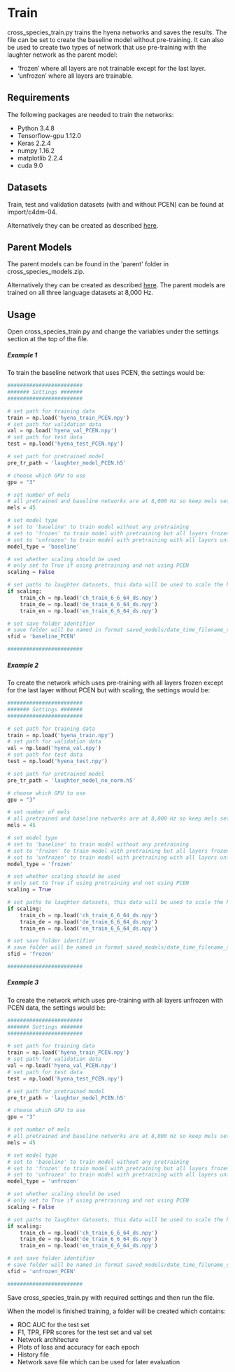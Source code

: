 # Train
cross_species_train.py trains the hyena networks and saves the results. The file can be set to create the baseline model without pre-training.
It can also be used to create two types of network that use pre-training with the laughter network as the parent model:
* ‘frozen’ where all layers are not trainable except for the last layer.
* ‘unfrozen’ where all layers are trainable.

## Requirements
The following packages are needed to train the networks:
* Python 3.4.8
* Tensorflow-gpu 1.12.0
* Keras 2.2.4
* numpy 1.16.2
* matplotlib 2.2.4
* cuda 9.0

## Datasets
Train, test and validation datasets (with and without PCEN) can be found at import/c4dm-04.

Alternatively they can be created as described [here](/preprocessing).

## Parent Models
The parent models can be found in the 'parent' folder in cross_species_models.zip.

Alternatively they can be created as described [here](https://github.com/Jack-0-0/Laughter-Detection/tree/master/train). The parent models are trained on all three language datasets at 8,000 Hz.

## Usage
Open cross_species_train.py and change the variables under the settings section at the top of the file. 

##### Example 1
To train the baseline network that uses PCEN, the settings would be:

```python
########################
####### Settings ####### 
########################

# set path for training data
train = np.load('hyena_train_PCEN.npy')
# set path for validation data
val = np.load('hyena_val_PCEN.npy')
# set path for test data
test = np.load('hyena_test_PCEN.npy')

# set path for pretrained model
pre_tr_path = 'laughter_model_PCEN.h5'

# choose which GPU to use
gpu = "3"

# set number of mels
# all pretrained and baseline networks are at 8,000 Hz so keep mels set to 45
mels = 45

# set model type
# set to 'baseline' to train model without any pretraining
# set to 'frozen' to train model with pretraining but all layers frozen except last layer
# set to 'unfrozen' to train model with pretraining with all layers unfrozen
model_type = 'baseline'

# set whether scaling should be used
# only set to True if using pretraining and not using PCEN
scaling = False

# set paths to laughter datasets, this data will be used to scale the hyena data if necessary
if scaling:
	train_ch = np.load('ch_train_6_6_64_ds.npy')
	train_de = np.load('de_train_6_6_64_ds.npy')
	train_en = np.load('en_train_6_6_64_ds.npy')

# set save folder identifier
# save folder will be named in format saved_models/date_time_filename_sfid 
sfid = 'baseline_PCEN' 

########################
```
##### Example 2
To create the network which uses pre-training with all layers frozen except for the last layer without PCEN but with scaling, the settings would be:

```python
########################
####### Settings ####### 
########################

# set path for training data
train = np.load('hyena_train.npy')
# set path for validation data
val = np.load('hyena_val.npy')
# set path for test data
test = np.load('hyena_test.npy')

# set path for pretrained model
pre_tr_path = 'laughter_model_no_norm.h5'

# choose which GPU to use
gpu = "3"

# set number of mels
# all pretrained and baseline networks are at 8,000 Hz so keep mels set to 45
mels = 45

# set model type
# set to 'baseline' to train model without any pretraining
# set to 'frozen' to train model with pretraining but all layers frozen except last layer
# set to 'unfrozen' to train model with pretraining with all layers unfrozen
model_type = 'frozen'

# set whether scaling should be used
# only set to True if using pretraining and not using PCEN
scaling = True

# set paths to laughter datasets, this data will be used to scale the hyena data if necessary
if scaling:
	train_ch = np.load('ch_train_6_6_64_ds.npy')
	train_de = np.load('de_train_6_6_64_ds.npy')
	train_en = np.load('en_train_6_6_64_ds.npy')

# set save folder identifier
# save folder will be named in format saved_models/date_time_filename_sfid 
sfid = 'frozen' 

########################
```
##### Example 3
To create the network which uses pre-training with all layers unfrozen with PCEN data, the settings would be:

```python
########################
####### Settings ####### 
########################

# set path for training data
train = np.load('hyena_train_PCEN.npy')
# set path for validation data
val = np.load('hyena_val_PCEN.npy')
# set path for test data
test = np.load('hyena_test_PCEN.npy')

# set path for pretrained model
pre_tr_path = 'laughter_model_PCEN.h5'

# choose which GPU to use
gpu = "3"

# set number of mels
# all pretrained and baseline networks are at 8,000 Hz so keep mels set to 45
mels = 45

# set model type
# set to 'baseline' to train model without any pretraining
# set to 'frozen' to train model with pretraining but all layers frozen except last layer
# set to 'unfrozen' to train model with pretraining with all layers unfrozen
model_type = 'unfrozen'

# set whether scaling should be used
# only set to True if using pretraining and not using PCEN
scaling = False

# set paths to laughter datasets, this data will be used to scale the hyena data if necessary
if scaling:
	train_ch = np.load('ch_train_6_6_64_ds.npy')
	train_de = np.load('de_train_6_6_64_ds.npy')
	train_en = np.load('en_train_6_6_64_ds.npy')

# set save folder identifier
# save folder will be named in format saved_models/date_time_filename_sfid 
sfid = 'unfrozen_PCEN' 

########################
```
Save cross_species_train.py with required settings and then run the file.

When the model is finished training, a folder will be created which contains:
* ROC AUC for  the test set
* F1, TPR, FPR scores for the test set and val set
* Network architecture
* Plots of loss and accuracy for each epoch
* History file
* Network save file which can be used for later evaluation
